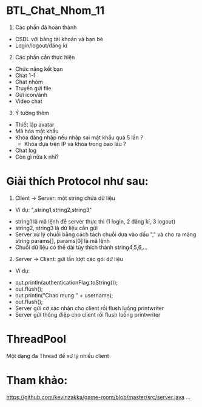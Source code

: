 # BTL_Chat_Nhom_11
 1) Các phần đã hoàn thành
 - CSDL với bảng tài khoản và bạn bè
 - Login/logout/đăng kí

 2) Các phần cần thực hiện
 - Chức năng kết bạn
 - Chat 1-1
 - Chat nhóm
 - Truyền gửi file
 - Gửi icon/ảnh
 - Video chat

 3) Ý tưởng thêm
 - Thiết lập avatar
 - Mã hóa mật khẩu
 - Khóa đăng nhập nếu nhập sai mật khẩu quá 5 lần ?
    + Khóa dựa trên IP và khóa trong bao lâu ?
 - Chat log
 - Còn gì nữa k nhỉ?

# Giải thích Protocol như sau:
1) Client -> Server: một string chứa dữ liệu    
- Ví dụ: ",string1,string2,string3"
+ string1 là mã lệnh để server thực thi (1 login, 2 đăng kí, 3 logout)
+ string2, string3 là dữ liệu cần gửi
+ Server xử lý chuỗi bằng cách tách chuỗi dựa vào dấu "," và cho ra mảng string params[], params[0] là mã lệnh
+ Chuỗi dữ liệu có thể dài tùy thích thành string4,5,6,...
2) Server -> Client: gửi lần lượt các gói dữ liệu
- Ví dụ:
+ out.println(authenticationFlag.toString());
+ out.flush();
+ out.println("Chao mung " + username);
+ out.flush();
+ Server gửi cờ xác nhận cho client rồi flush luồng printwriter
+ Server gửi thông điệp cho client rồi flush luồng printwriter

# ThreadPool
Một dạng đa Thread để xử lý nhiều client

# Tham khảo:
https://github.com/kevinzakka/game-room/blob/master/src/server.java
...
